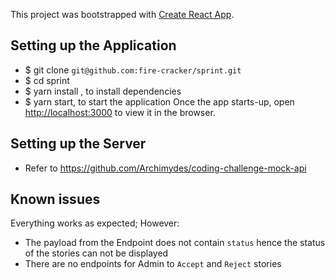 This project was bootstrapped with [Create React App](https://github.com/facebook/create-react-app).

## Setting up the Application

- $ git clone `git@github.com:fire-cracker/sprint.git`
- $ cd sprint
- $ yarn install , to install dependencies
- $ yarn start, to start the application
Once the app starts-up, open [http://localhost:3000](http://localhost:3000) to view it in the browser.

## Setting up the Server
- Refer to https://github.com/Archimydes/coding-challenge-mock-api

## Known issues
Everything works as expected; However:
- The payload from the Endpoint does not contain `status` hence the status of the stories can not be displayed
- There are no endpoints for Admin to `Accept` and `Reject` stories
